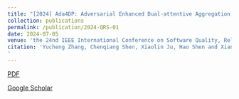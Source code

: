 ```yaml
---
title: "[2024] Ada4DP: Adversarial Enhanced Dual-attentive Aggregation Learning for Defect Prediction"
collection: publications
permalink: /publication/2024-QRS-01
date: 2024-07-05
venue: 'the 24nd IEEE International Conference on Software Quality, Reliability, and Security (QRS 2024)  —— CCF C'
citation: 'Yucheng Zhang, Chenqiang Shen, Xiaolin Ju, Hao Shen and Xiang Chen. "Ada4DP: Adversarial Enhanced Dual-attentive Aggregation Learning for Defect Prediction."the 24nd IEEE International Conference on Software Quality, Reliability, and Security (QRS 2024) - Companion, Cambridge, United Kingdom, July 1-5, 2024. 
'
---
```


[PDF](http://ntu-juking.github.io/files/QRS2024.pdf)


[Google Scholar]()

